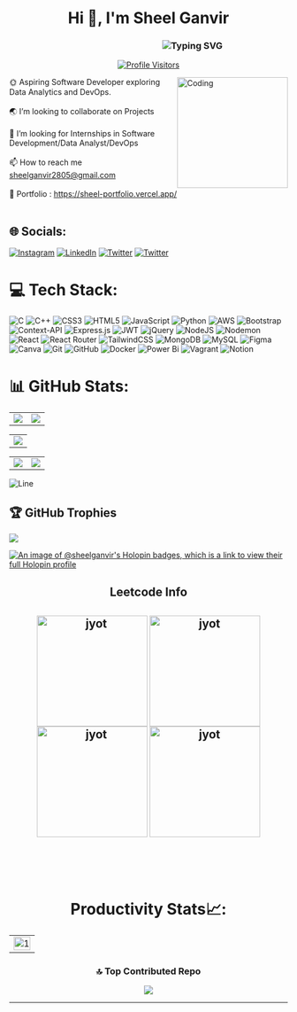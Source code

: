 # <h1 align="center">Hi 👋, I'm Sheel Ganvir</h1> 
<h3 align="center">
  <a href="https://git.io/typing-svg" style="text-decoration: none;">
    &nbsp;&nbsp;&nbsp;&nbsp;&nbsp;&nbsp;&nbsp;&nbsp;&nbsp;&nbsp;&nbsp;&nbsp;&nbsp;&nbsp;&nbsp;&nbsp;&nbsp;&nbsp;&nbsp;&nbsp;&nbsp;&nbsp;&nbsp;&nbsp;&nbsp;&nbsp;&nbsp;&nbsp;&nbsp;&nbsp;&nbsp;&nbsp;&nbsp;&nbsp;&nbsp;&nbsp;&nbsp;&nbsp;&nbsp;&nbsp;
    <img src="https://readme-typing-svg.demolab.com?font=Fira+Code&pause=1000&color=C658F7&width=435&lines=Frontend+Developer;Software+Engineer;Data+Analyst;MERN+Stack+Developer" alt="Typing SVG" />
  </a>
</h3>







<div align="center">
 
[![Profile Visitors](https://komarev.com/ghpvc/?username=sheelganvir&label=Profile%20views&color=0e75b6&style=flat)](https://github.com/sheelganvir)

</div>

<img align="right" alt="Coding" width="200" src="https://www.jimphicdesigns.com/downloads/imgs-mockup/fire-gif.gif">

 🌞 Aspiring Software Developer exploring Data Analytics and DevOps.<br><br>🌏 I’m looking to collaborate on Projects
<br><br>🤝 I’m looking for Internships in Software Development/Data Analyst/DevOps<br><br>📫 How to reach me sheelganvir2805@gmail.com<br><br>💼 Portfolio : https://sheel-portfolio.vercel.app/<br><br>


## 🌐 Socials:
[![Instagram](https://img.shields.io/badge/Instagram-%23E4405F.svg?logo=Instagram&logoColor=white)](https://instagram.com/sheel_ganvir) [![LinkedIn](https://img.shields.io/badge/LinkedIn-%230077B5.svg?logo=linkedin&logoColor=white)](https://linkedin.com/in/sheel-ganvir-7760051b9) [![Twitter](https://img.shields.io/badge/Twitter-%231DA1F2.svg?logo=Twitter&logoColor=white)](https://twitter.com/sheelganvir) [![Twitter](https://img.shields.io/badge/Twitter-%231DA1F2.svg?logo=Twitter&logoColor=white)](https://x.com/developer26) 

# 💻 Tech Stack:
![C](https://img.shields.io/badge/c-%2300599C.svg?style=for-the-badge&logo=c&logoColor=white) ![C++](https://img.shields.io/badge/c++-%2300599C.svg?style=for-the-badge&logo=c%2B%2B&logoColor=white) ![CSS3](https://img.shields.io/badge/css3-%231572B6.svg?style=for-the-badge&logo=css3&logoColor=white) ![HTML5](https://img.shields.io/badge/html5-%23E34F26.svg?style=for-the-badge&logo=html5&logoColor=white) ![JavaScript](https://img.shields.io/badge/javascript-%23323330.svg?style=for-the-badge&logo=javascript&logoColor=%23F7DF1E) ![Python](https://img.shields.io/badge/python-3670A0?style=for-the-badge&logo=python&logoColor=ffdd54) ![AWS](https://img.shields.io/badge/AWS-%23FF9900.svg?style=for-the-badge&logo=amazon-aws&logoColor=white) ![Bootstrap](https://img.shields.io/badge/bootstrap-%238511FA.svg?style=for-the-badge&logo=bootstrap&logoColor=white) ![Context-API](https://img.shields.io/badge/Context--Api-000000?style=for-the-badge&logo=react) ![Express.js](https://img.shields.io/badge/express.js-%23404d59.svg?style=for-the-badge&logo=express&logoColor=%2361DAFB) ![JWT](https://img.shields.io/badge/JWT-black?style=for-the-badge&logo=JSON%20web%20tokens) ![jQuery](https://img.shields.io/badge/jquery-%230769AD.svg?style=for-the-badge&logo=jquery&logoColor=white) ![NodeJS](https://img.shields.io/badge/node.js-6DA55F?style=for-the-badge&logo=node.js&logoColor=white) ![Nodemon](https://img.shields.io/badge/NODEMON-%23323330.svg?style=for-the-badge&logo=nodemon&logoColor=%BBDEAD) ![React](https://img.shields.io/badge/react-%2320232a.svg?style=for-the-badge&logo=react&logoColor=%2361DAFB) ![React Router](https://img.shields.io/badge/React_Router-CA4245?style=for-the-badge&logo=react-router&logoColor=white) ![TailwindCSS](https://img.shields.io/badge/tailwindcss-%2338B2AC.svg?style=for-the-badge&logo=tailwind-css&logoColor=white) ![MongoDB](https://img.shields.io/badge/MongoDB-%234ea94b.svg?style=for-the-badge&logo=mongodb&logoColor=white) ![MySQL](https://img.shields.io/badge/mysql-4479A1.svg?style=for-the-badge&logo=mysql&logoColor=white) ![Figma](https://img.shields.io/badge/figma-%23F24E1E.svg?style=for-the-badge&logo=figma&logoColor=white) ![Canva](https://img.shields.io/badge/Canva-%2300C4CC.svg?style=for-the-badge&logo=Canva&logoColor=white) ![Git](https://img.shields.io/badge/git-%23F05033.svg?style=for-the-badge&logo=git&logoColor=white) ![GitHub](https://img.shields.io/badge/github-%23121011.svg?style=for-the-badge&logo=github&logoColor=white) ![Docker](https://img.shields.io/badge/docker-%230db7ed.svg?style=for-the-badge&logo=docker&logoColor=white) ![Power Bi](https://img.shields.io/badge/power_bi-F2C811?style=for-the-badge&logo=powerbi&logoColor=black) ![Vagrant](https://img.shields.io/badge/vagrant-%231563FF.svg?style=for-the-badge&logo=vagrant&logoColor=white) ![Notion](https://img.shields.io/badge/Notion-%23000000.svg?style=for-the-badge&logo=notion&logoColor=white)


# 📊 GitHub Stats:
<table>
        <tr>
            <td>
                <img
                    src="https://github-readme-stats.vercel.app/api?username=sheelganvir&show_icons=true&include_all_commits=true&count_private=true&hide_border=true&theme=algolia" />
            </td>
            <td>
                <img
                    src="https://github-readme-streak-stats.herokuapp.com?user=sheelganvir&theme=algolia&hide_border=true" />
            </td>
        </tr>
</table>

<table>
        <tr>
            <td>
                <img src="https://github-readme-activity-graph.vercel.app/graph?username=sheelganvir&theme=react-dark&hide_border=true" />
            </td>
        </tr>
</table>

<table>
        <tr>
            <td>
                <img src="https://stats.quine.sh/sheelganvir/github?theme=dark">
            </td>
            <td>
                <img src="https://stats.quine.sh/sheelganvir/languages-over-time?theme=dark">
            </td>
        </tr>
</table>

![Line](https://user-images.githubusercontent.com/85225156/171937799-8fc9e255-9889-4642-9c92-6df85fb86e82.gif)
 
  
## 🏆 GitHub Trophies
![](https://github-profile-trophy.vercel.app/?username=sheelganvir&theme=radical&no-frame=false&no-bg=true&margin-w=4)

[![An image of @sheelganvir's Holopin badges, which is a link to view their full Holopin profile](https://holopin.me/sheelganvir)](https://holopin.io/@sheelganvir)


<div align="center"> 
  

<h2 align="center">Leetcode Info<h2>

<p align="center">
  
  <a href="https://leetcode.com/sheelganvir/" target="_blank"><img align="center" src="https://leetcode.com/static_assets/marketing/2023-50.gif" alt="jyot" height="200" width="200" /></a>
 <a href="https://leetcode.com/sheelganvir/" target="_blank"><img align="center" src="https://assets.leetcode.com/static_assets/marketing/2024-100.gif" alt="jyot" height="200" width="200" /></a>
  <a href="https://leetcode.com/sheelganvir/" target="_blank"><img align="center" src="https://assets.leetcode.com/static_assets/marketing/2024-200.gif" alt="jyot" height="200" width="200" /></a>
  <a href="https://leetcode.com/sheelganvir/" target="_blank"><img align="center" src="https://assets.leetcode.com/static_assets/marketing/365_new.gif" alt="jyot" height="200" width="200" /></a>
  
</p>


<br/><br/>

# Productivity Stats📈:
<table>
  <tr>
    <td><img src="https://github-profile-summary-cards.vercel.app/api/cards/profile-details?username=sheelganvir&theme=monokai"  display=block width=100% height=auto  alt="1" ></td>
   </tr> 
</table>

### 🔝 Top Contributed Repo
![](https://github-contributor-stats.vercel.app/api?username=sheelganvir&limit=5&theme=dark&combine_all_yearly_contributions=true)

---


<!-- Proudly created with GPRM ( https://gprm.itsvg.in ) -->
